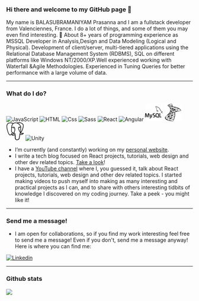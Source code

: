 
### Hi there and welcome to my GitHub page 👋
My name is BALASUBRAMANIYAM Prasanna and I am a fullstack  developer from Valenciennes, France. I do a lot of things, and some of them you may even find interesting. 🤞
About 8+ years of programming experience as MSSQL Developer in Analysis,Design and Data Modeling (Logical and Physical). Development of client/server, multi-tiered applications using the Relational Database Management System (RDBMS), SQL on different platforms like Windows NT/2000/XP.Well experienced working with Waterfall &Agile Methodologies. Experienced in Tuning Queries for better performance with a large volume of data.

 
 

---

### What do I do?

<p>
  
  <img alt="JavaScript" src="https://img.shields.io/badge/JavaScript-F7DF1E?logo=javascript&logoColor=white&style=for-the-badge" />
  <img alt="HTML" src="https://img.shields.io/badge/HTML-E34F26?logo=html5&logoColor=white&style=for-the-badge" />
  <img alt="Css" src="https://img.shields.io/badge/CSS-1572B6?logo=css3&logoColor=white&style=for-the-badge" />
  <img alt="Sass" src="https://img.shields.io/badge/Sass-CC6699?logo=sass&logoColor=white&style=for-the-badge" />
 <img alt="React" src="https://img.shields.io/badge/React-61DAFB?logo=react&logoColor=white&style=for-the-badge" />
  <img alt="Angular" src="https://img.shields.io/badge/Angular-DD0031?logo=angular&logoColor=white&style=for-the-badge" />
 
 <img alt="Mysql" src="https://github.com/prasanna-bala/Prasanna-bala/blob/main/img/mysql.svg" />
  <img alt="MSSQL" src="https://github.com/prasanna-bala/Prasanna-bala/blob/main/img/microsoftsqlserver.svg" />
  <img alt="Postgresql" src="https://github.com/prasanna-bala/Prasanna-bala/blob/main/img/postgresql.svg" />
  <img alt="Unity" src="https://img.shields.io/badge/Unity-000000?logo=unity&logoColor=white&style=for-the-badge" />
</p>

- I’m currently (and constantly) working on my <a href="https://aleksandarpopovic.com/">personal website</a>. 
- I write a tech blog focused on React projects, tutorials, web design and other dev related topics. <a href="https://aleksandarpopovic.com/blog">Take a look</a>!
- I have a <a href="https://www.youtube.com/channel/UCu3RVedqyL5o776xyQlbyAw">YouTube channel</a> where I, you guessed it, talk about React projects, tutorials, web design and other dev related topics. I started making videos to push myself into making as many interesting and practical projects as I can, and to share with others interesting tidbits of knowledge I discovered on my coding journey. Take a peek - you might like it!

---

### Send me a message!

- I am open for collaborations, so if you find my work interesting feel free to send me a message! Even if you don't, send me a message anyway! Here is where you can find me:

<p>
  
  <a href="https://www.linkedin.com/in/prasanna-balasubramaniyam-82473476/"><img alt="Linkedin" src="https://img.shields.io/badge/linkedin-0077B5?logo=linkedin&logoColor=white&style=for-the-badge" /></a>
</p>

---

### Github stats

<img align="center" src="https://github-readme-stats.vercel.app/api?username=alekspopovic&count_private=true&title_color=FD9047&icon_color=FD9047&text_color=0C2233&custom_title=Aleks+Popovic's+GitHub+Stats&show_icons=true" />
